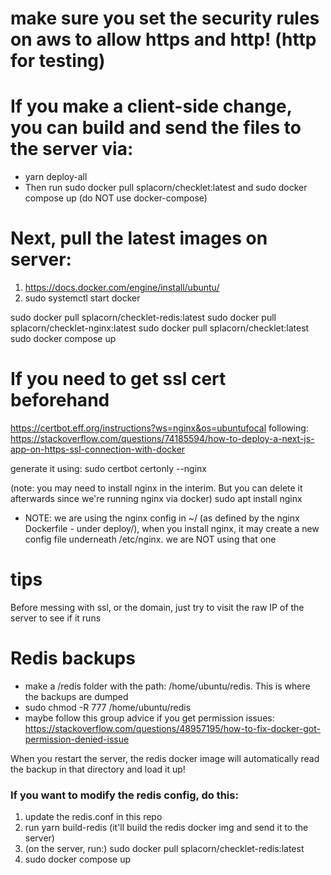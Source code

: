 # make sure you set the security rules on aws to allow https and http! (http for testing)

# If you make a client-side change, you can build and send the files to the server via:

-   yarn deploy-all
-   Then run sudo docker pull splacorn/checklet:latest and sudo docker compose up (do NOT use docker-compose)

# Next, pull the latest images on server:

1. https://docs.docker.com/engine/install/ubuntu/
2. sudo systemctl start docker

sudo docker pull splacorn/checklet-redis:latest
sudo docker pull splacorn/checklet-nginx:latest
sudo docker pull splacorn/checklet:latest
sudo docker compose up

# If you need to get ssl cert beforehand

https://certbot.eff.org/instructions?ws=nginx&os=ubuntufocal
following: https://stackoverflow.com/questions/74185594/how-to-deploy-a-next-js-app-on-https-ssl-connection-with-docker

generate it using:
sudo certbot certonly --nginx

(note: you may need to install nginx in the interim. But you can delete it afterwards since we're running nginx via docker)
sudo apt install nginx

-   NOTE: we are using the nginx config in ~/ (as defined by the nginx Dockerfile - under deploy/), when you install nginx, it may create a new config file underneath /etc/nginx. we are NOT using that one

# tips

Before messing with ssl, or the domain, just try to visit the raw IP of the server to see if it runs

# Redis backups

-   make a /redis folder with the path: /home/ubuntu/redis. This is where the backups are dumped
-   sudo chmod -R 777 /home/ubuntu/redis
-   maybe follow this group advice if you get permission issues: https://stackoverflow.com/questions/48957195/how-to-fix-docker-got-permission-denied-issue

When you restart the server, the redis docker image will automatically read the backup in that directory and load it up!

### If you want to modify the redis config, do this:

1. update the redis.conf in this repo
2. run yarn build-redis (it'll build the redis docker img and send it to the server)
3. (on the server, run:) sudo docker pull splacorn/checklet-redis:latest
4. sudo docker compose up
